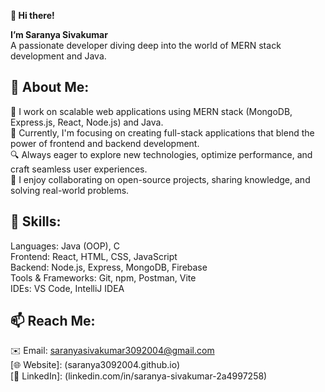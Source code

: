 __👋 Hi there!__

__I’m Saranya Sivakumar__\
A passionate developer diving deep into the world of MERN stack development and Java.

🌟 About Me:
---
🚀 I work on scalable web applications using MERN stack (MongoDB, Express.js, React, Node.js) and Java.\
💼 Currently, I'm focusing on creating full-stack applications that blend the power of frontend and backend development.\
🔍 Always eager to explore new technologies, optimize performance, and craft seamless user experiences.\
🤝 I enjoy collaborating on open-source projects, sharing knowledge, and solving real-world problems.


🔧 Skills:
---
Languages: Java (OOP), C\
Frontend: React, HTML, CSS, JavaScript\
Backend: Node.js, Express, MongoDB, Firebase\
Tools & Frameworks: Git, npm, Postman, Vite\
IDEs: VS Code, IntelliJ IDEA



📫 Reach Me:
---
✉️ Email: saranyasivakumar3092004@gmail.com\
[🌐 Website]: (saranya3092004.github.io)\
[🔗 LinkedIn]: (linkedin.com/in/saranya-sivakumar-2a4997258)
